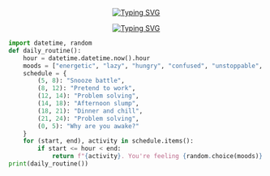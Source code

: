 <p align="center">
    <a href="https://git.io/typing-svg"><img src="https://readme-typing-svg.demolab.com?font=Tilt+Prism&size=30&pause=1000&color=0FF75B&center=true&vCenter=true&width=800&height=80&lines=HI...+I+am+Mukul+Aggarwal;Welcome+to+my+GitHub+profile;Loves+%3C%2F+chess%3E+and+%3C%2F+readingBooks%3E" alt="Typing SVG" /></a>
</p>

<p align="center">
    <a href="https://git.io/typing-svg"><img src="https://readme-typing-svg.demolab.com?font=Tilt+Prism&size=30&pause=1000&color=F70000FF&center=true&vCenter=true&width=800&height=80&lines=Currently..." alt="Typing SVG" /></a>
</p>


```python
import datetime, random
def daily_routine():
    hour = datetime.datetime.now().hour
    moods = ["energetic", "lazy", "hungry", "confused", "unstoppable", "existential"]
    schedule = {
        (5, 8): "Snooze battle",
        (8, 12): "Pretend to work",
        (12, 14): "Problem solving",
        (14, 18): "Afternoon slump",
        (18, 21): "Dinner and chill",
        (21, 24): "Problem solving",
        (0, 5): "Why are you awake?"
    }
    for (start, end), activity in schedule.items():
        if start <= hour < end:
            return f"{activity}. You're feeling {random.choice(moods)}."
print(daily_routine())


